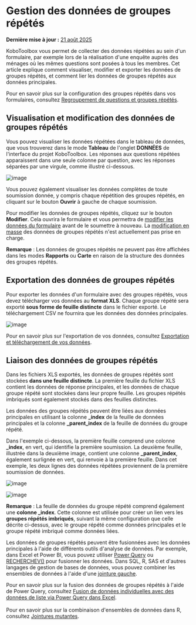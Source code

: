 # Gestion des données de groupes répétés
**Dernière mise à jour :** <a href="https://github.com/kobotoolbox/docs/blob/cb137e68b19147fcd0331a6f7919f5563dcebeca/source/managing_repeat_groups.md" class="reference">21 août 2025</a>

KoboToolbox vous permet de collecter des données répétées au sein d'un formulaire, par exemple lors de la réalisation d'une enquête auprès des ménages où les mêmes questions sont posées à tous les membres. Cet article explique comment visualiser, modifier et exporter les données de groupes répétés, et comment lier les données de groupes répétés aux données principales.

<p class="note">
  Pour en savoir plus sur la configuration des groupes répétés dans vos formulaires, consultez <a href="group_repeat.html">Regroupement de questions et groupes répétés</a>.
</p>

## Visualisation et modification des données de groupes répétés
Vous pouvez visualiser les données répétées dans le tableau de données, que vous trouverez dans le mode **Tableau** de l'onglet **DONNÉES** de l'interface du projet KoboToolbox. Les réponses aux questions répétées apparaissent dans une seule colonne par question, avec les réponses séparées par une virgule, comme illustré ci-dessous.

 ![image](/images/managing_repeat_groups/data_table.png) 

Vous pouvez également visualiser les données complètes de toute soumission donnée, y compris chaque répétition des groupes répétés, en cliquant sur le bouton <i class="k-icon-view"></i>**Ouvrir** à gauche de chaque soumission.

Pour modifier les données de groupes répétés, cliquez sur le bouton <i class="k-icon-edit"></i>**Modifier**. Cela ouvrira le formulaire et vous permettra de [modifier les données du formulaire](howto_edit_single_submissions.md) avant de le soumettre à nouveau. La [modification en masse](howto_edit_multiple_submissions.md) des données de groupes répétés n'est actuellement pas prise en charge.

<p class="note">
  <b>Remarque</b> : Les données de groupes répétés ne peuvent pas être affichées dans les modes <b>Rapports</b> ou <b>Carte</b> en raison de la structure des données des groupes répétés.
</p>

## Exportation des données de groupes répétés
Pour exporter les données d'un formulaire avec des groupes répétés, vous devez télécharger vos données au **format XLS**. Chaque groupe répété sera exporté **sous forme de feuille distincte** dans le fichier exporté. Le téléchargement CSV ne fournira que les données des données principales.

![image](/images/managing_repeat_groups/download.png)

<p class="note"> 
    Pour en savoir plus sur l'exportation de vos données, consultez <a href="export_download.html">Exportation et téléchargement de vos données</a>.
</p>

## Liaison des données de groupes répétés
Dans les fichiers XLS exportés, les données de groupes répétés sont stockées **dans une feuille distincte**. La première feuille du fichier XLS contient les données de réponse principales, et les données de chaque groupe répété sont stockées dans leur propre feuille. Les groupes répétés imbriqués sont également stockés dans des feuilles distinctes.

Les données des groupes répétés peuvent être liées aux données principales en utilisant la colonne **_index** de la feuille de données principales et la colonne **_parent_index** de la feuille de données du groupe répété.

Dans l'exemple ci-dessous, la première feuille comprend une colonne **_index**, en vert, qui identifie la première soumission. La deuxième feuille, illustrée dans la deuxième image, contient une colonne **_parent_index**, également surlignée en vert, qui renvoie à la première feuille. Dans cet exemple, les deux lignes des données répétées proviennent de la première soumission de données.

![image](/images/managing_repeat_groups/main_data.png)

![image](/images/managing_repeat_groups/repeat_group_data.png)

<p class="note">
  <b>Remarque</b> : La feuille de données du groupe répété comprend également une <b>colonne _index</b>. Cette colonne est utilisée pour créer un lien vers les <b>groupes répétés imbriqués</b>, suivant la même configuration que celle décrite ci-dessus, avec le groupe répété comme données principales et le groupe répété imbriqué comme données liées.
</p>

Les données de groupes répétés peuvent être fusionnées avec les données principales à l'aide de différents outils d'analyse de données. Par exemple, dans Excel et Power BI, vous pouvez utiliser [Power Query](https://learn.microsoft.com/fr-fr/power-query/power-query-what-is-power-query) ou [RECHERCHEV()](https://support.microsoft.com/fr-fr/office/fonction-recherchev-0bbc8083-26fe-4963-8ab8-93a18ad188a1) pour fusionner les données. Dans SQL, R, SAS et d'autres langages de gestion de bases de données, vous pouvez combiner les ensembles de données à l'aide d'une [jointure gauche](https://learn.microsoft.com/fr-fr/sql/relational-databases/performance/joins?view=sql-server-ver17).

<p class="note">
  Pour en savoir plus sur la fusion des données de groupes répétés à l'aide de Power Query, consultez <a href="https://support.kobotoolbox.org/fr/merging_dataset_excel_power_query.html?highlight=power+query">Fusion de données individuelles avec des données de liste via Power Query dans Excel</a>.<br><br>Pour en savoir plus sur la combinaison d'ensembles de données dans R, consultez <a href="https://dplyr.tidyverse.org/reference/mutate-joins.html">Jointures mutantes</a>.
</p>